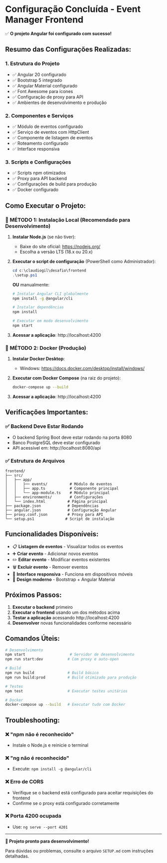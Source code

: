 # Configuração Concluída - Event Manager Frontend

✅ **O projeto Angular foi configurado com sucesso!**

## Resumo das Configurações Realizadas:

### 1. **Estrutura do Projeto**
- ✅ Angular 20 configurado
- ✅ Bootstrap 5 integrado
- ✅ Angular Material configurado
- ✅ Font Awesome para ícones
- ✅ Configuração de proxy para API
- ✅ Ambientes de desenvolvimento e produção

### 2. **Componentes e Serviços**
- ✅ Módulo de eventos configurado
- ✅ Serviço de eventos com HttpClient
- ✅ Componente de listagem de eventos
- ✅ Roteamento configurado
- ✅ Interface responsiva

### 3. **Scripts e Configurações**
- ✅ Scripts npm otimizados
- ✅ Proxy para API backend
- ✅ Configurações de build para produção
- ✅ Docker configurado

## Como Executar o Projeto:

### 🚀 **MÉTODO 1: Instalação Local (Recomendado para Desenvolvimento)**

1. **Instalar Node.js** (se não tiver):
   - Baixe do site oficial: https://nodejs.org/
   - Escolha a versão LTS (18.x ou 20.x)

2. **Executar o script de configuração** (PowerShell como Administrador):
   ```powershell
   cd c:\claudiogil\desafio\frontend
   .\setup.ps1
   ```
   
   **OU** manualmente:
   ```bash
   # Instalar Angular CLI globalmente
   npm install -g @angular/cli
   
   # Instalar dependências
   npm install
   
   # Executar em modo desenvolvimento
   npm start
   ```

3. **Acessar a aplicação**: http://localhost:4200

### 🐳 **MÉTODO 2: Docker (Produção)**

1. **Instalar Docker Desktop**:
   - Windows: https://docs.docker.com/desktop/install/windows/

2. **Executar com Docker Compose** (na raiz do projeto):
   ```bash
   docker-compose up --build
   ```

3. **Acessar a aplicação**: http://localhost:4200

## Verificações Importantes:

### ✅ **Backend Deve Estar Rodando**
- O backend Spring Boot deve estar rodando na porta 8080
- Banco PostgreSQL deve estar configurado
- API acessível em: http://localhost:8080/api

### ✅ **Estrutura de Arquivos**
```
frontend/
├── src/
│   ├── app/
│   │   ├── events/          # Módulo de eventos
│   │   ├── app.ts           # Componente principal  
│   │   └── app-module.ts    # Módulo principal
│   ├── environments/        # Configurações
│   └── index.html          # Página principal
├── package.json            # Dependências
├── angular.json            # Configuração Angular
├── proxy.conf.json         # Proxy para API
└── setup.ps1              # Script de instalação
```

## Funcionalidades Disponíveis:

- 📋 **Listagem de eventos** - Visualizar todos os eventos
- ➕ **Criar evento** - Adicionar novos eventos
- ✏️ **Editar evento** - Modificar eventos existentes
- 🗑️ **Excluir evento** - Remover eventos
- 📱 **Interface responsiva** - Funciona em dispositivos móveis
- 🎨 **Design moderno** - Bootstrap + Angular Material

## Próximos Passos:

1. **Executar o backend** primeiro
2. **Executar o frontend** usando um dos métodos acima
3. **Testar a aplicação** acessando http://localhost:4200
4. **Desenvolver** novas funcionalidades conforme necessário

## Comandos Úteis:

```bash
# Desenvolvimento
npm start                    # Servidor de desenvolvimento
npm run start:dev           # Com proxy e auto-open

# Build
npm run build               # Build básico
npm run build:prod          # Build otimizado para produção

# Testes
npm test                    # Executar testes unitários

# Docker
docker-compose up --build   # Executar tudo com Docker
```

## Troubleshooting:

### ❌ **"npm não é reconhecido"**
- Instale o Node.js e reinicie o terminal

### ❌ **"ng não é reconhecido"**  
- Execute: `npm install -g @angular/cli`

### ❌ **Erro de CORS**
- Verifique se o backend está configurado para aceitar requisições do frontend
- Confirme se o proxy está configurado corretamente

### ❌ **Porta 4200 ocupada**
- Use: `ng serve --port 4201`

---

**🎉 Projeto pronto para desenvolvimento!**

Para dúvidas ou problemas, consulte o arquivo `SETUP.md` com instruções detalhadas.
